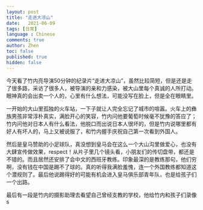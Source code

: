 ```yaml
---
layout: post
title: "走进大凉山"
date:   2021-06-09
tags: [日常]
language : Chinese
comments: true
author: Zhen
toc: false
published: true
hidden: false
---
```

今天看了竹内亮导演50分钟的纪录片“走进大凉山”，虽然比较简短，但是还是走了很多路，采访了很多人，被导演的亲和力感染，被大山里每个真诚的人所打动。眼神真的会出卖一个人的，心里有什么想法，可能没写在脸上，但是全在眼睛里。

一开始的大山里孤独的火车站，一下子就让人完全忘记了城市的喧嚣。火车上的彝族男孩非常淳朴真实，满脸开心的笑容，竹内问他要葡萄时候毫不犹豫的答应了；竹内问他对日本人有什么看法，他脱口而出说日本人很坏的，但是竹内说哪里都有好人有坏人的，马上又被说服了，和竹内握手庆祝自己第一次看到外国人。

然后是皇马赞助的小足球队，真没想到皇马会在这么一个大山沟里做爱心，也没有大肆宣传做效果，respect！从片子里几个镜头看，小朋友们的传切盘带，都还是不错的。而且居然还安排了会中文的西班牙教练。印象最深的是教练那句，他们穷啊，没有钱在中国是踢不了球的。真的听得我满脸羞愧，连一个外国教练都知道这个潜规则了。最后他说踢得好的可能有机会进入皇马俱乐部青年队，也是给孩子们一个出路。

最后有一段是竹内的摄影助理去看望自己曾经支教的学校，他给竹内和孩子们录像s

<!--stackedit_data:
eyJoaXN0b3J5IjpbLTE4ODA2NTQ5NDQsLTE3MTMyMzE2OTldfQ
==
-->